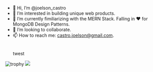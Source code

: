 


- 👋 Hi, I’m @joelson_castro
- 👀 I’m interested in building unique web products.
- 🌱 I’m currently fimiliarizing with the MERN Stack. Falling in ❤️  for MongoDB Design Patterns.
- 💞️ I’m looking to collaborate.
- 📫 How to reach me: castro.joelson@gmail.com. </br></br></br>
twest
<!---
joelsoncastro/joelsoncastro is a ✨ special ✨ repository because its `README.md` (this file) appears on your GitHub profile.
You can click the Preview link to take a look at your changes.
--->
![trophy](https://github-profile-trophy.vercel.app/?username=joelsoncastro&theme=onestar)
![](https://github-profile-summary-cards.vercel.app/api/cards/profile-details?username=joelsoncastro&theme=github_dark)
<!---
[![trophy](https://github-profile-trophy.vercel.app/?username=joelsoncastro)](https://github.com/ryo-ma/github-profile-trophy)![](https://github-profile-summary-cards.vercel.app/api/cards/stats?username=joelsoncastro&theme=github_dark)
![](https://github-profile-summary-cards.vercel.app/api/cards/productive-time?username=joelsoncastro&theme=github_dark)
--->

